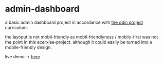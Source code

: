 # admin-dashboard
a basic admin dashboard project in accordance with [the odin project](https://www.theodinproject.com/) curriculum.

the layoput is not mobil-friendly as mobil-friendlyness / mobile-first was not the point in this ecerxise-project. although it could easily be turned into a mobile-friendly design.

live demo -> [here](https://furkanssarri.github.io/admin-dashboard/)